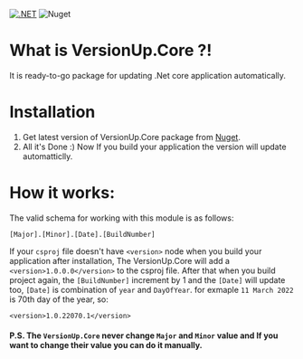 [![.NET](https://github.com/HamedMoghadasi/VersionUp.Core/actions/workflows/dotnet.yml/badge.svg)](https://github.com/HamedMoghadasi/VersionUp.Core/actions/workflows/dotnet.yml)
![Nuget](https://img.shields.io/nuget/v/VersionUp.Core?logo=Nuget&logoColor=Nuget)
# What is VersionUp.Core ?!
It is ready-to-go package for updating .Net core application automatically.

# Installation
 1. Get latest version of VersionUp.Core package from [Nuget](https://www.nuget.org/packages/VersionUp.Core/). 
 2. All it's Done :) Now If you build your application the version will update automatticlly.


# How it works:
The valid schema for working with this module is as follows:
```
[Major].[Minor].[Date].[BuildNumber]
```
If your `csproj` file doesn't have `<version>` node when you build your application after installation, The VersionUp.Core will add a `<version>1.0.0.0</version>` to the csproj file.
After that when you build project again, the `[BuildNumber]` increment by 1 and the `[Date]` will update too, `[Date]` is combination of `year` and `DayOfYear`.
for exmaple `11 March 2022` is 70th day of the year, so:
```
<version>1.0.22070.1</version>
```


#### P.S. The `VersionUp.Core` never change `Major` and `Minor` value and If you want to change their value you can do it manually.

